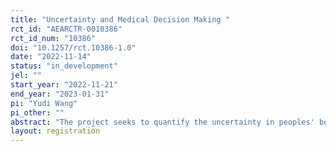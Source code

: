 ```yaml
---
title: "Uncertainty and Medical Decision Making "
rct_id: "AEARCTR-0010386"
rct_id_num: "10386"
doi: "10.1257/rct.10386-1.0"
date: "2022-11-14"
status: "in_development"
jel: ""
start_year: "2022-11-21"
end_year: "2023-01-31"
pi: "Yudi Wang"
pi_other: ""
abstract: "The project seeks to quantify the uncertainty in peoples' belief of their health related risk, assess how information will change the uncertainty in people's such beliefs, and identify how the uncertainty in people's health related beliefs affect their decision to pursue medical test and preventative care. The study will be conducted in the context of breast cancer and mammograms for women over the age of 35."
layout: registration
---
```


